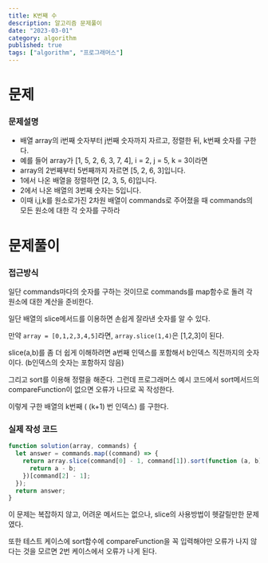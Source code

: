```yaml
---
title: K번째 수
description: 알고리즘 문제풀이
date: "2023-03-01"
category: algorithm
published: true
tags: ["algorithm", "프로그래머스"]
---
```


# 문제

### 문제설명

- 배열 array의 i번째 숫자부터 j번째 숫자까지 자르고, 정렬한 뒤, k번째 숫자를 구한다.
- 예를 들어 array가 [1, 5, 2, 6, 3, 7, 4], i = 2, j = 5, k = 3이라면
- array의 2번째부터 5번째까지 자르면 [5, 2, 6, 3]입니다.
- 1에서 나온 배열을 정렬하면 [2, 3, 5, 6]입니다.
- 2에서 나온 배열의 3번째 숫자는 5입니다.
- 이때 i,j,k를 원소로가진 2차원 배열이 commands로 주어졌을 때 commands의 모든 원소에 대한 각 숫자를 구하라

# 문제풀이

### 접근방식

일단 commands마다의 숫자를 구하는 것이므로 commands를 map함수로 돌려 각 원소에 대한 계산을 준비한다. </br>

일단 배열의 slice메서드를 이용하면 손쉽게 잘라낸 숫자를 알 수 있다. </br>

만약 `array = [0,1,2,3,4,5]`라면, `array.slice(1,4)`은 [1,2,3]이 된다. </br>

slice(a,b)를 좀 더 쉽게 이해하려면 a번째 인덱스를 포함해서 b인덱스 직전까지의 숫자이다. (b인덱스의 숫자는 포함하지 않음) </br>

그리고 sort를 이용해 정렬을 해준다. 그런데 프로그래머스 예시 코드에서 sort메서드의 compareFunction이 없으면 오류가 나므로 꼭 작성한다. </br>

이렇게 구한 배열의 k번째 ( (k+1) 번 인덱스) 를 구한다.

### 실제 작성 코드

```javascript
function solution(array, commands) {
  let answer = commands.map((command) => {
    return array.slice(command[0] - 1, command[1]).sort(function (a, b) {
      return a - b;
    })[command[2] - 1];
  });
  return answer;
}
```

이 문제는 복잡하지 않고, 어려운 메서드는 없으나, slice의 사용방법이 헷갈릴만한 문제였다. </br>

또한 테스트 케이스에 sort함수에 compareFunction을 꼭 입력해야만 오류가 나지 않다는 것을 모르면 2번 케이스에서 오류가 나게 된다.
